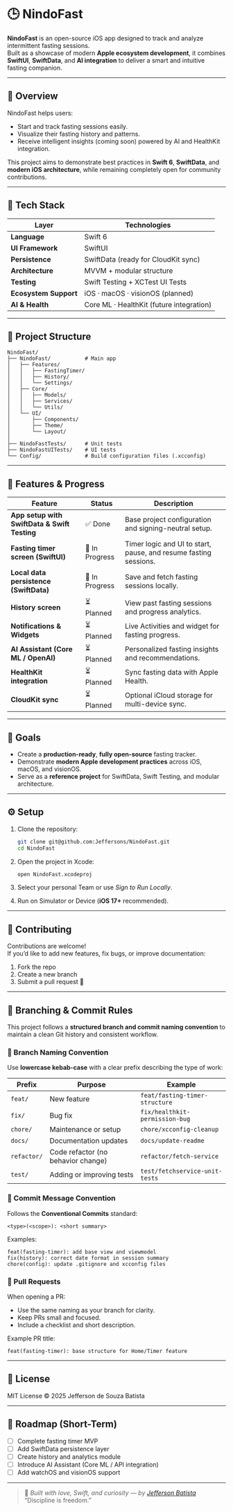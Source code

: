 # 🕒 NindoFast

**NindoFast** is an open-source iOS app designed to track and analyze intermittent fasting sessions.  
Built as a showcase of modern **Apple ecosystem development**, it combines **SwiftUI**, **SwiftData**, and **AI integration** to deliver a smart and intuitive fasting companion.

---

## 🚀 Overview

NindoFast helps users:
- Start and track fasting sessions easily.  
- Visualize their fasting history and patterns.  
- Receive intelligent insights (coming soon) powered by AI and HealthKit integration.  

This project aims to demonstrate best practices in **Swift 6**, **SwiftData**, and **modern iOS architecture**, while remaining completely open for community contributions.

---

## 🧱 Tech Stack

| Layer | Technologies |
|-------|---------------|
| **Language** | Swift 6 |
| **UI Framework** | SwiftUI |
| **Persistence** | SwiftData (ready for CloudKit sync) |
| **Architecture** | MVVM + modular structure |
| **Testing** | Swift Testing + XCTest UI Tests |
| **Ecosystem Support** | iOS · macOS · visionOS (planned) |
| **AI & Health** | Core ML · HealthKit (future integration) |

---

## 📂 Project Structure

```
NindoFast/
├── NindoFast/           # Main app
│   ├── Features/
│   │   ├── FastingTimer/
│   │   ├── History/
│   │   └── Settings/
│   ├── Core/
│   │   ├── Models/
│   │   ├── Services/
│   │   └── Utils/
│   └── UI/
│       ├── Components/
│       ├── Theme/
│       └── Layout/
│
├── NindoFastTests/      # Unit tests
├── NindoFastUITests/    # UI tests
└── Config/              # Build configuration files (.xcconfig)
```

---

## 🧩 Features & Progress

| Feature | Status | Description |
|----------|---------|-------------|
| **App setup with SwiftData & Swift Testing** | ✅ Done | Base project configuration and signing-neutral setup. |
| **Fasting timer screen (SwiftUI)** | 🔄 In Progress | Timer logic and UI to start, pause, and resume fasting sessions. |
| **Local data persistence (SwiftData)** | 🔄 In Progress | Save and fetch fasting sessions locally. |
| **History screen** | ⏳ Planned | View past fasting sessions and progress analytics. |
| **Notifications & Widgets** | ⏳ Planned | Live Activities and widget for fasting progress. |
| **AI Assistant (Core ML / OpenAI)** | ⏳ Planned | Personalized fasting insights and recommendations. |
| **HealthKit integration** | ⏳ Planned | Sync fasting data with Apple Health. |
| **CloudKit sync** | ⏳ Planned | Optional iCloud storage for multi-device sync. |

---

## 🧠 Goals

- Create a **production-ready**, **fully open-source** fasting tracker.  
- Demonstrate **modern Apple development practices** across iOS, macOS, and visionOS.  
- Serve as a **reference project** for SwiftData, Swift Testing, and modular architecture.

---

## ⚙️ Setup

1. Clone the repository:
   ```bash
   git clone git@github.com:Jeffersons/NindoFast.git
   cd NindoFast
   ```

2. Open the project in Xcode:
   ```bash
   open NindoFast.xcodeproj
   ```

3. Select your personal Team or use *Sign to Run Locally*.

4. Run on Simulator or Device (**iOS 17+** recommended).

---

## 🤝 Contributing

Contributions are welcome!  
If you’d like to add new features, fix bugs, or improve documentation:

1. Fork the repo  
2. Create a new branch  
3. Submit a pull request 🚀  

---

## 🔀 Branching & Commit Rules

This project follows a **structured branch and commit naming convention** to maintain a clean Git history and consistent workflow.

### 🌱 Branch Naming Convention

Use **lowercase kebab-case** with a clear prefix describing the type of work:

| Prefix | Purpose | Example |
|---------|----------|----------|
| `feat/` | New feature | `feat/fasting-timer-structure` |
| `fix/` | Bug fix | `fix/healthkit-permission-bug` |
| `chore/` | Maintenance or setup | `chore/xcconfig-cleanup` |
| `docs/` | Documentation updates | `docs/update-readme` |
| `refactor/` | Code refactor (no behavior change) | `refactor/fetch-service` |
| `test/` | Adding or improving tests | `test/fetchservice-unit-tests` |

### 🧾 Commit Message Convention

Follows the **Conventional Commits** standard:
```
<type>(<scope>): <short summary>
```

Examples:
```
feat(fasting-timer): add base view and viewmodel
fix(history): correct date format in session summary
chore(config): update .gitignore and xcconfig files
```

### 🔧 Pull Requests

When opening a PR:
- Use the same naming as your branch for clarity.
- Keep PRs small and focused.
- Include a checklist and short description.

Example PR title:
```
feat(fasting-timer): base structure for Home/Timer feature
```

---

## 📜 License

MIT License © 2025 Jefferson de Souza Batista

---

## 🧭 Roadmap (Short-Term)

- [ ] Complete fasting timer MVP  
- [ ] Add SwiftData persistence layer  
- [ ] Create history and analytics module  
- [ ] Introduce AI Assistant (Core ML / API integration)  
- [ ] Add watchOS and visionOS support  

---

> 🧠 *Built with love, Swift, and curiosity — by [Jefferson Batista](https://github.com/Jeffersons)*  
> “Discipline is freedom.”
